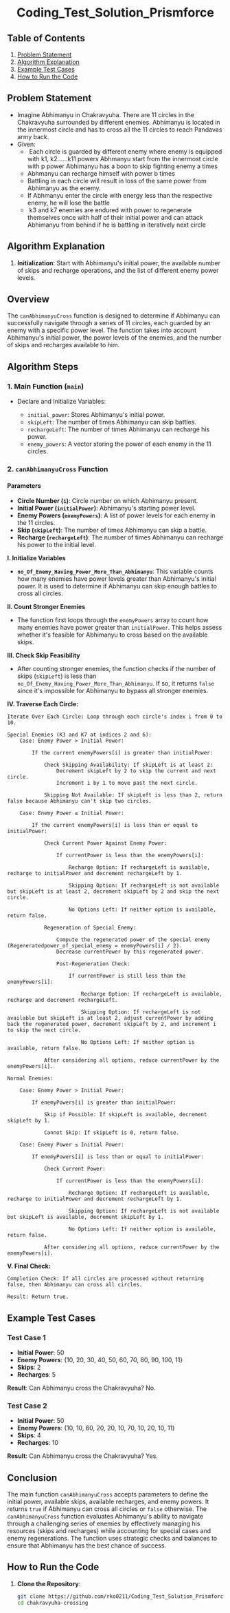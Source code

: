  <h1 align="center">
  <strong> Coding_Test_Solution_Prismforce</strong>
</h1>


## Table of Contents
1. [Problem Statement](#problem-statement)
2. [Algorithm Explanation](#algorithm-explanation)
3. [Example Test Cases](#example-test-cases)
4. [How to Run the Code](#how-to-run-the-code)

## Problem Statement
- Imagine Abhimanyu in Chakravyuha. There are 11 circles in the Chakravyuha surrounded by different enemies. Abhimanyu is located in the innermost circle and has to cross all the 11 circles to reach Pandavas army back.
 
- Given: 
    -  Each circle is guarded by different enemy where enemy is equipped with k1, k2……k11 powers Abhmanyu start from the innermost circle with p power Abhimanyu has a boon to skip fighting enemy a times 
    - Abhmanyu can recharge himself with power b times 
    - Battling in each circle will result in loss of the same power from Abhimanyu as the enemy. 
    - If Abhmanyu enter the circle with energy less than the respective enemy, he will lose the battle
    -  k3 and k7 enemies are endured with power to regenerate themselves once with half of their initial power and can attack Abhimanyu from behind if he is battling in iteratively next circle
      

## Algorithm Explanation

1. **Initialization**: Start with Abhimanyu's initial power, the available number of skips and recharge operations, and the list of different enemy power levels.

## Overview

The `canAbhimanyuCross` function is designed to determine if Abhimanyu can successfully navigate through a series of 11 circles, each guarded by an enemy with a specific power level. The function takes into account Abhimanyu's initial power, the power levels of the enemies, and the number of skips and recharges available to him.

## Algorithm Steps
### 1. Main Function (`main`)
- Declare and Initialize Variables:

  -  `initial_power`: Stores Abhimanyu's initial power.
   - `skipLeft`: The number of times Abhimanyu can skip battles.
   -  `rechargeLeft`: The number of times Abhimanyu can recharge his power.
   -  `enemy_powers`: A vector storing the power of each enemy in the 11 circles.
  
### 2.  `canAbhimanyuCross` Function

 #### Parameters
- **Circle Number (`i`)**: Circle number on which Abhimanyu present.
- **Initial Power (`initialPower`)**: Abhimanyu's starting power level.
- **Enemy Powers (`enemyPowers`)**: A list of power levels for each enemy in the 11 circles.
- **Skip (`skipLeft`)**: The number of times Abhimanyu can skip a battle.
- **Recharge (`rechargeLeft`)**: The number of times Abhimanyu can recharge his power to the initial level.

  
 **I. Initialize Variables**

- **`no_Of_Enemy_Having_Power_More_Than_Abhimanyu`**: This variable counts how many enemies have power levels greater than Abhimanyu's initial power. It is used to determine if Abhimanyu can skip enough battles to cross all circles.

**II. Count Stronger Enemies**

- The function first loops through the `enemyPowers` array to count how many enemies have power greater than `initialPower`. This helps assess whether it's feasible for Abhimanyu to cross based on the available skips.

**III. Check Skip Feasibility**

- After counting stronger enemies, the function checks if the number of skips (`skipLeft`) is less than `no_Of_Enemy_Having_Power_More_Than_Abhimanyu`. If so, it returns `false` since it's impossible for Abhimanyu to bypass all stronger enemies.

**IV. Traverse Each Circle:**

    Iterate Over Each Circle: Loop through each circle's index i from 0 to 10.

    Special Enemies (K3 and K7 at indices 2 and 6):
        Case: Enemy Power > Initial Power:

            If the current enemyPowers[i] is greater than initialPower:

                Check Skipping Availability: If skipLeft is at least 2:
                    Decrement skipLeft by 2 to skip the current and next circle.
                    Increment i by 1 to move past the next circle.

                Skipping Not Available: If skipLeft is less than 2, return false because Abhimanyu can't skip two circles.

        Case: Enemy Power ≤ Initial Power:

            If the current enemyPowers[i] is less than or equal to initialPower:

                Check Current Power Against Enemy Power:

                    If currentPower is less than the enemyPowers[i]:

                        Recharge Option: If rechargeLeft is available, recharge to initialPower and decrement rechargeLeft by 1.

                        Skipping Option: If rechargeLeft is not available but skipLeft is at least 2, decrement skipLeft by 2 and skip the next circle.

                        No Options Left: If neither option is available, return false.

                Regeneration of Special Enemy:

                    Compute the regenerated power of the special enemy (Regeneratedpower_of_special_enemy = enemyPowers[i] / 2).
                    Decrease currentPower by this regenerated power.

                    Post-Regeneration Check:

                        If currentPower is still less than the enemyPowers[i]:

                            Recharge Option: If rechargeLeft is available, recharge and decrement rechargeLeft.

                            Skipping Option: If rechargeLeft is not available but skipLeft is at least 2, adjust currentPower by adding back the regenerated power, decrement skipLeft by 2, and increment i to skip the next circle.

                            No Options Left: If neither option is available, return false.

                After considering all options, reduce currentPower by the enemyPowers[i].

    Normal Enemies:

        Case: Enemy Power > Initial Power:

            If enemyPowers[i] is greater than initialPower:

                Skip if Possible: If skipLeft is available, decrement skipLeft by 1.

                Cannot Skip: If skipLeft is 0, return false.

        Case: Enemy Power ≤ Initial Power:

            If enemyPowers[i] is less than or equal to initialPower:

                Check Current Power:

                    If currentPower is less than the enemyPowers[i]:

                        Recharge Option: If rechargeLeft is available, recharge to initialPower and decrement rechargeLeft by 1.

                        Skipping Option: If rechargeLeft is not available but skipLeft is available, decrement skipLeft by 1.

                        No Options Left: If neither option is available, return false.

                After considering all options, reduce currentPower by the enemyPowers[i].

**V. Final Check:**

    Completion Check: If all circles are processed without returning false, then Abhimanyu can cross all circles.

    Result: Return true.


## Example Test Cases

### Test Case 1

- **Initial Power**: 50
- **Enemy Powers**: {10, 20, 30, 40, 50, 60, 70, 80, 90, 100, 11}
- **Skips**: 2
- **Recharges**: 5

**Result**: Can Abhimanyu cross the Chakravyuha? No.

### Test Case 2

- **Initial Power**: 50
- **Enemy Powers**: {10, 10, 60, 20, 20, 10, 70, 10, 20, 10, 11}
- **Skips**: 4
- **Recharges**: 10

**Result**: Can Abhimanyu cross the Chakravyuha? Yes.

## Conclusion

The main function `canAbhimanyuCross` accepts parameters to define the initial power, available skips, available recharges, and enemy powers. It returns `true` if Abhimanyu can cross all circles or `false` otherwise. The `canAbhimanyuCross` function  evaluates Abhimanyu's ability to navigate through a challenging series of enemies by effectively managing his resources (skips and recharges) while accounting for special cases and enemy regenerations. The function uses strategic checks and balances to ensure that Abhimanyu has the best chance of success.


## How to Run the Code

1. **Clone the Repository**:
   ```bash
   git clone https://github.com/rko0211/Coding_Test_Solution_Prismforce.git
   cd chakravyuha-crossing
